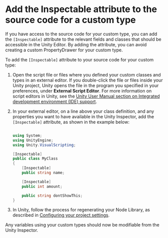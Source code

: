 # Add the Inspectable attribute to the source code for a custom type

If you have access to the source code for your custom type, you can add the `[Inspectable]` attribute to the relevant fields and classes that should be accessible in the Unity Editor. By adding the attribute, you can avoid creating a custom PropertyDrawer for your custom type. 

To add the `[Inspectable]` attribute to your source code for your custom type: 

1. Open the script file or files where you defined your custom classes and types in an external editor. 
    If you double-click the file or files inside your Unity project, Unity opens the file in the program you specified in your preferences, under **External Script Editor**. For more information on script editors in Unity, see the [Unity User Manual section on Integrated development environment (IDE) support](https://docs.unity3d.com/Manual/ScriptingToolsIDEs.html).

2. In your external editor, on a line above your class definition, and any properties you want to have available in the Unity Inspector, add the `[Inspectable]` attribute, as shown in the example below: 

    ```csharp

    using System;
    using UnityEngine; 
    using Unity.VisualScripting;

    [Inspectable]
    public class MyClass
    {
        [Inspectable]
        public string name;

        [Inspectable]
        public int amount;

        public string dontShowThis;
    }

    ```

3. In Unity, follow the process for regenerating your Node Library, as described in [Configuring your project settings](vs-configuration.md).

Any variables using your custom types should now be modifiable from the Unity Inspector.